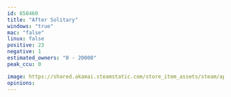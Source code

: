 ```yaml
---
id: 650460
title: "After Solitary"
windows: "true"
mac: "false"
linux: false
positive: 23
negative: 1
estimated_owners: "0 - 20000"
peak_ccu: 0

image: https://shared.akamai.steamstatic.com/store_item_assets/steam/apps/650460/header.jpg?t=1552934494
opinions:
---
```


